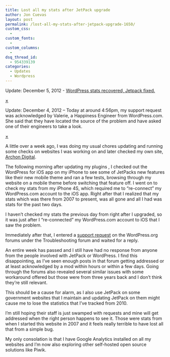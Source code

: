 ```yaml
---
title: Lost all my stats after JetPack upgrade
author: Jon Cuevas
layout: post
permalink: /lost-all-my-stats-after-jetpack-upgrade-1650/
custom_css:
  - 
custom_fonts:
  - 
custom_columns:
  - 
dsq_thread_id:
  - 954339139
categories:
  - Updates
  - Wordpress
---
```

<div class="alert-box secondary">
  <p>
    Update: December 5, 2012 - <a href="http://archondigital.com/stats-recovered-jetpack-fixed-1664/">WordPress stats recovered, Jetpack fixed.</a>
  </p>
  
  <a href="" class="close">&times;</a>
</div>

<div class="alert-box secondary">
  <p>
    Update: December 4, 2012 &#8211; Today at around 4:56pm, my support request was acknowledged by Valerie, a Happiness Engineer from WordPress.com. She said that they have located the source of the problem and have asked one of their engineers to take a look.
  </p>
  
  <a href="" class="close">&times;</a>
</div>

A little over a week ago, I was doing my usual chores updating and running some checks on websites I was working on and later checked my own site, [Archon Digital][1].

The following morning after updating my plugins , I checked out the WordPress for iOS app on my iPhone to see some of JetPacks new features like their new mobile theme and ran a few tests, browsing through my website on a mobile theme before switching that feature off. I went on to check my stats from my iPhone 4S, which required me to &#8220;re-connect&#8221; my WordPress.com account to the iOS app. Right after that I realized that my stats which was there from 2007 to present, was all gone and all I had was stats for the past two days.

<div class="alignleft">
</div>

I haven&#8217;t checked my stats the previous day from right after I upgraded, so it was just after I &#8220;re-connected&#8221; my WordPress.com account to iOS that I saw the problem.

Immediately after that, I entered a [support request][2] on the WordPress.org forums under the Troubleshooting forum and waited for a reply.

An entire week has passed and I still have had no response from anyone from the people involved with JetPack or WordPress. I find this disappointing, as I&#8217;ve seen enough posts in that forum getting addressed or at least acknowledged by a mod within hours or within a few days. Going through the forums also revealed several similar issues with some workaround offered but those were from three years back and I don&#8217;t think they&#8217;re still relevant.

This should be a cause for alarm, as I also use JetPack on some government websites that I maintain and updating JetPack on them might cause me to lose the statistics that I&#8217;ve tracked from 2010.

I&#8217;m still hoping their staff is just swamped with requests and mine will get addressed when the right person happens to see it. Those were stats from when I started this website in 2007 and it feels really terrible to have lost all that from a simple bug.

My only consolation is that I have Google Analytics installed on all my websites and I&#8217;m now also exploring other self-hosted open source solutions like Piwik.

 [1]: http://archondigital.com
 [2]: http://wordpress.org/support/topic/wordpress-stats-got-reset-can-you-merge-them-back?